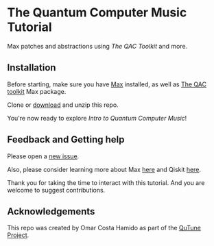 # The Quantum Computer Music Tutorial
Max patches and abstractions using _The QAC Toolkit_ and more.

## Installation
Before starting, make sure you have [Max](http://cycling74.com) installed, as well as [The QAC toolkit](http://quantumland.art/qac) Max package.

Clone or [download](https://github.com/iccmr-quantum/The-Quantum-Computer-Music-Tutorial/archive/refs/heads/main.zip) and unzip this repo.

You're now ready to explore _Intro to Quantum Computer Music_!

## Feedback and Getting help
Please open a [new issue](https://github.com/iccmr-quantum/The-QuTune-Max-Tutorial/issues/new).

Also, please consider learning more about Max [here](https://cycling74.com/get-started) and Qiskit [here](https://qiskit.org/learn).

Thank you for taking the time to interact with this tutorial. And you are welcome to suggest contributions.

## Acknowledgements
This repo was created by Omar Costa Hamido as part of the [QuTune Project](https://iccmr-quantum.github.io/).
